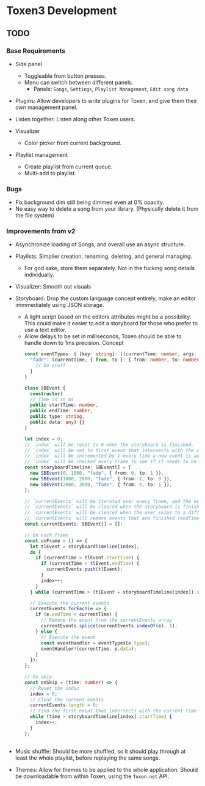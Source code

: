 # Toxen3 Development

## TODO
### Base Requirements
- Side panel
  - Toggleable from button presses.
  - Menu can switch between different panels.
    - Panels: `Songs`, `Settings`, `Playlist Management`, `Edit song data`

- Plugins: Allow developers to write plugins for Toxen, and give them their own management panel.
- Listen together: Listen along other Toxen users.
- Visualizer
  - Color picker from current background.
- Playlist management
  - Create playlist from current queue.
  - Multi-add to playlist.

### Bugs
- Fix background dim still being dimmed even at 0% opacity.
- No easy way to delete a song from your library. (Physically delete it from the file system)

### Improvements from v2
- Asynchronize loading of Songs, and overall use an async structure.

- Playlists: Simplier creation, renaming, deleting, and general managing.
  - For god sake, store them separately. Not in the fucking song details individually.

- Visualizer: Smooth out visuals

- Storyboard: Drop the custom language concept entirely, make an editor immmediately using JSON storage.
  - A light script based on the editors attributes might be a possibility. This could make it easier to edit a storyboard for those who prefer to use a text editor.
  - Allow delays to be set in milliseconds, Toxen should be able to handle down to 1ms precision.
    Concept
    ```ts
    const eventTypes: { [key: string]: ((currentTime: number, args: any) => void) } = {
      "fade": (currentTime, { from, to }: { from: number, to: number }) => {
        // Do stuff
      }
    }
    
    class SBEvent {
      constructor(
      // Time is in ms
      public startTime: number,
      public endTime: number,
      public type: string,
      public data: any) {}
    }

    let index = 0;
    // `index` will be reset to 0 when the storyboard is finished.
    // `index` will be set to first event that intersects with the current time, when user skips to a different time.
    // `index` will be incremented by 1 every time a new event is added to `currentEvents`
    // `index` will be checked every frame to see if it needs to be incremented. Check if storyboardTimeline[index].endTime < currentTime
    const storyboardTimeline: SBEvent[] = [
      new SBEvent(0, 1000, "fade", { from: 0, to: 1 }),
      new SBEvent(1000, 2000, "fade", { from: 1, to: 0 }),
      new SBEvent(2000, 3000, "fade", { from: 0, to: 1 }),
    ];

    // `currentEvents` will be iterated over every frame, and the events will be executed.
    // `currentEvents` will be cleared when the storyboard is finished.
    // `currentEvents` will be cleared when the user skips to a different time.
    // `currentEvents` will remove events that are finished (endTime < currentTime)
    const currentEvents: SBEvent[] = [];

    // On each frame
    const onFrame = () => {
      let tlEvent = storyboardTimeline[index];
      do {
        if (currentTime > tlEvent.startTime) {
          if (currentTime < tlEvent.endTime) {
            currentEvents.push(tlEvent);
          }
          index++;
        }
      } while (currentTime > (tlEvent = storyboardTimeline[index]).startTime);

      // Execute the current events
      currentEvents.forEach(e => {
        if (e.endTime < currentTime) {
          // Remove the event from the currentEvents array
          currentEvents.splice(currentEvents.indexOf(e), 1);
        } else {
          // Execute the event
          const eventHandler = eventTypes[e.type];
          eventHandler?(currentTime, e.data);
        }
      });
    };

    // On skip
    const onSkip = (time: number) => {
      // Reset the index
      index = 0;
      // Clear the current events
      currentEvents.length = 0;
      // Find the first event that intersects with the current time
      while (time > storyboardTimeline[index].startTime) {
        index++;
      }
    };
      
    ```

- Music shuffle: Should be more shuffled, so it should play through at least the whole playlist, before replaying the same songs.

- Themes: Allow for themes to be applied to the whole application. Should be downloadable from within Toxen, using the `Toxen.net` API.